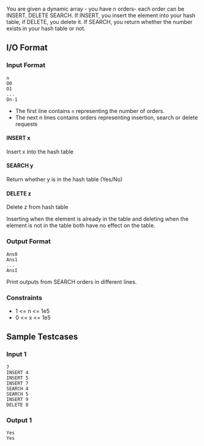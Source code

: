 You are given a dynamic array - you have n orders- each order can be INSERT, DELETE SEARCH. If INSERT, you insert the element into your hash table, if DELETE, you delete it. If SEARCH, you return whether the number exists in your hash table or not.

## I/O Format

### Input Format

```
n
O0
O1
...
On-1
```
- The first line contains `n` representing the number of orders.
- The next n lines contains orders representing insertion, search or delete requests 


#### INSERT x
Insert x into the hash table
#### SEARCH y
Return whether y is in the hash table (Yes/No)
#### DELETE z
Delete z from hash table

Inserting when the element is already in the table and deleting when the element is not in the table both have no effect on the table.

### Output Format
```
Ans0
Ans1
...
AnsI
```
Print outputs from SEARCH orders in different lines.

### Constraints 

- 1 <= n <= 1e5
- 0 <= x <= 1e5

## Sample Testcases

### Input 1

```
7
INSERT 4
INSERT 5
INSERT 7
SEARCH 4
SEARCH 5
INSERT 9
DELETE 8
```

### Output 1

```
Yes
Yes
```
